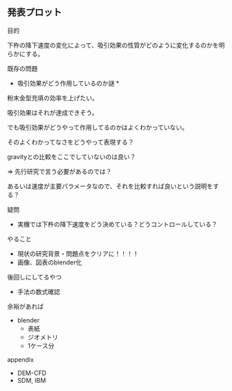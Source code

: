 ## 発表プロット



目的

下杵の降下速度の変化によって、吸引効果の性質がどのように変化するのかを明らかにする。



既存の問題

* 吸引効果がどう作用しているのか謎
  * 



粉末金型充填の効率を上げたい。

吸引効果はそれが達成できそう。

でも吸引効果がどうやって作用してるのかはよくわかっていない。

そのよくわかってなさをどうやって表現する？



gravityとの比較をここでしていないのは良い？

=> 先行研究で言う必要があるのでは？

あるいは速度が主要パラメータなので、それを比較すれば良いという説明をする？



疑問

* 実機では下杵の降下速度をどう決めている？どうコントロールしている？



やること

* 現状の研究背景・問題点をクリアに！！！！
* 画像、図表のblender化



後回しにしてるやつ

* 手法の数式確認



余裕があれば

* blender
  * 表紙
  * ジオメトリ
  * 1ケース分



appendix

* DEM-CFD
* SDM, IBM
